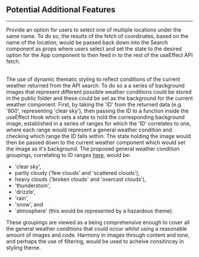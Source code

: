 ## Potential Additional Features
<hr />

Provide an option for users to select one of multiple locations under the same name. To do so, the results of the fetch of coordinates, based on the name of the location, would be passed back down into the Search component as props where users select and set the state to the desired option for the App component to then feed in to the rest of the useEffect API fetch.<br />
<br />

The use of dynamic thematic styling to reflect conditions of the current weather returned from the API search. To do so a a series of background images that represent different possible weather conditions could be stored in the public folder and these could be set as the background for the current weather component. First, by taking the 'ID' from the returned data (e.g. '800', representing 'clear sky'), then passing the ID to a function inside the useEffect Hook which sets a state to hold the corresponding background image, established in a series of ranges for which the 'ID' correlates to one, where each range would represent a general weather condition and checking which range the ID falls within. The state holding the image would then be passed down to the current weather component which would set the image as it's background. The proposed general weather condition groupings, correlating to ID ranges [here](https://openweathermap.org/weather-conditions#Weather-Condition-Codes-2), would be:
- 'clear sky', 
- partly cloudy ('few clouds' and 'scattered clouds'),
- heavy clouds ('broken clouds' and 'overcast clouds'),
- 'thunderstom',
- 'drizzle',
- 'rain',
- 'snow', and
- 'atmosphere' (this would be represented by a hazardous theme).

These groupings are viewed as a being comprehensive enough to cover all the general weather conditions that could occur whilst using a reasonable amount of images and code. Harmony in images through content and tone, and perhaps the use of filtering, would be used to acheive consitincey in styling theme. 

